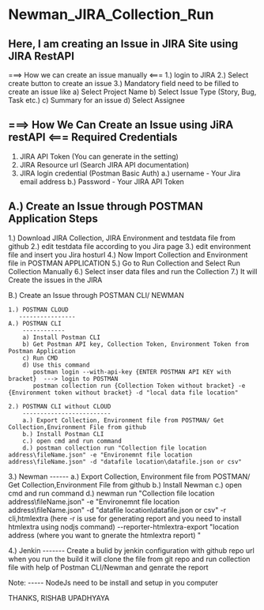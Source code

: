 # Newman_JIRA_Collection_Run

Here, I am creating an Issue in JIRA Site using JIRA RestAPI
--------------------------------------------------------------

===> How we can create an issue manually <===
1.) login to JIRA
2.) Select create button to create an issue
3.) Mandatory field need to be filled to create an issue like
    a) Select Project Name
    b) Select Issue Type (Story, Bug, Task etc.)
    c) Summary for an issue
    d) Select Assignee

===> How We Can Create an Issue using JiRA restAPI <===
Required Credentials
---------------------
1. JIRA API Token (You can generate in the setting)
2. JIRA Resource url (Search JIRA API documentation)
3. JIRA login credential  (Postman Basic Auth)
   a.) username - Your Jira email address
   b.) Password - Your JIRA API Token

A.) Create an Issue through POSTMAN Application
Steps
----
1.) Download JIRA Collection, JIRA Environment and testdata file from github
2.) edit testdata file according to you Jira page
3.) edit environment file and insert you Jira hosturl
4.) Now Import Collection and Environment file in POSTMAN APPLICATION
5.) Go to Run Collection and Select Run Collection Manually
6.) Select inser data files and run the Collection
7.) It will Create the issues in the JIRA

B.) Create an Issue through POSTMAN CLI/ NEWMAN

    1.) POSTMAN CLOUD
       ----------------
    A.) POSTMAN CLI
        ------------
        a) Install Postman CLI
        b) Get Postman API key, Collection Token, Environment Token from Postman Application
        c) Run CMD
        d) Use this command
           postman login --with-api-key {ENTER POSTMAN API KEY with bracket}  ---> login to POSTMAN
           postman collection run {Collection Token without bracket} -e {Environment token without bracket} -d "local data file location"

    2.) POSTMAN CLI without CLOUD
        -------------------------
        a.) Export Collection, Environment file from POSTMAN/ Get Collection,Environment File from github
        b.) Install Postman CLI
        c.) open cmd and run command
        d.) postman collection run "Collection file location address\fileName.json" -e "Environemnt file location address\fileName.json" -d "datafile location\datafile.json or csv"

   3.) Newman 
       ------
        a.) Export Collection, Environment file from POSTMAN/ Get Collection,Environment File from github
        b.) Install Newman
        c.) open cmd and run command
        d.) newman run "Collection file location address\fileName.json" -e "Environemnt file location address\fileName.json" -d "datafile location\datafile.json or csv"
            -r cli,htmlextra  (here -r is use for generating report and you need to install htmlextra using nodjs command)
            --reporter-htmlextra-export "location address (where you want to gnerate the htmlextra report) "

  4.) Jenkin
      -------
     Create a bulid by jenkin configuration with github repo url
     when you run the build it will clone the file from git repo and run collection file with help of Postman CLI/Newman and genrate the report


Note:
-----    NodeJs need to be install and setup in you computer

THANKS,
RISHAB UPADHYAYA
           
   

